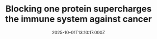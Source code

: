 ---
title: "Blocking one protein supercharges the immune system against cancer"
date: 2025-10-01T13:10:17.000Z
category: Health
externalLink: "https://www.sciencedaily.com/releases/2025/09/250930034243.htm"
image: ""
excerpt: "Scientists have found a way to supercharge the immune system’s T cells by blocking a protein called Ant2, essentially rewiring how these cells generate energy. This metabolic reprogramming makes them more resilient, faster, and deadlier against tumors.…"
---